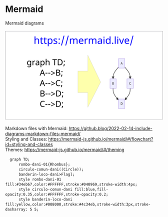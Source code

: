 # Mermaid
Mermaid diagrams<br>
<br>
<img src="/img/mermaid-diagrams.png" alt="Mermaid diagram"><br>
<br>
Markdown files with Mermaid: https://github.blog/2022-02-14-include-diagrams-markdown-files-mermaid/
<br>
Styling and Classes: https://mermaid-js.github.io/mermaid/#/flowchart?id=styling-and-classes
<br>
Themes: https://mermaid-js.github.io/mermaid/#/theming
<br>
```mermaid
  graph TD;
      rombo-dani-01{Rhombus};
      circulo-comun-dani((Circle));
      banderin-loco-dani>Flag];
      style rombo-dani-01 fill:#34eb67,color:#FFFFFF,stroke:#040969,stroke-width:4px;
      style circulo-comun-dani fill:blue,fill-opacity:0.35,color:#FFFFFF,stroke-opacity:0.2;
      style banderin-loco-dani fill:yellow,color:#008000,stroke:#4c34eb,stroke-width:3px,stroke-dasharray: 5 5;
      
      
```



